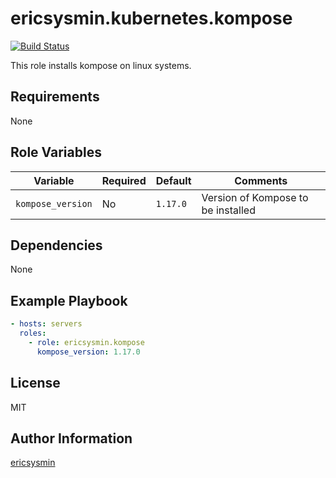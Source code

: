 # ericsysmin.kubernetes.kompose

[![Build Status](https://travis-ci.org/ericsysmin/ansible-role-kompose.svg?branch=master)](https://travis-ci.org/ericsysmin/ansible-role-kompose)

This role installs kompose on linux systems.

## Requirements

None

## Role Variables

| Variable          | Required | Default  | Comments                           |
| ----------------- | -------- | -------- | ---------------------------------- |
| `kompose_version` | No       | `1.17.0` | Version of Kompose to be installed |

## Dependencies

None

## Example Playbook

```yaml
- hosts: servers
  roles:
    - role: ericsysmin.kompose
      kompose_version: 1.17.0
```

## License

MIT

## Author Information

[ericsysmin](https://ericsysmin.com)
